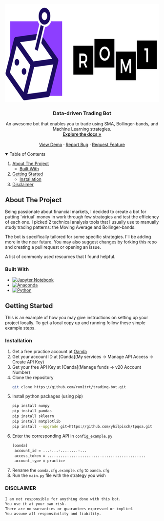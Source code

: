 <br />
<p align="center">
  <a href="https://github.com/rom1trt/crypto-news-bot">
    <img src="logo.png" alt="Logo" width="700" height="320">
  </a>

  <h3 align="center">Data-driven Trading Bot</h3>

  <p align="center">
    An awesome bot that enables you to trade using SMA, Bollinger-bands, and Machine Learning strategies.
    <br />
    <a href="https://github.com/rom1trt/trading-bot"><strong>Explore the docs »</strong></a>
    <br />
    <br />
    <a href="https://github.com/rom1trt/trading-bot">View Demo</a>
    ·
    <a href="https://github.com/rom1trt/trading-bot/issues">Report Bug</a>
    ·
    <a href="https://github.com/rom1trt/trading-bot/issues">Request Feature</a>
  </p>
</p>

<!-- TABLE OF CONTENTS -->
<details open="open">
  <summary>Table of Contents</summary>
  <ol>
    <li>
      <a href="#about-the-project">About The Project</a>
      <ul>
        <li><a href="#built-with">Built With</a></li>
      </ul>
    </li>
    <li>
      <a href="#getting-started">Getting Started</a>
      <ul>
        <li><a href="#installation">Installation</a></li>
      </ul>
    </li>
    <li><a href="#disclaimer">Disclaimer</a></li>
  </ol>
</details>


<!-- ABOUT THE PROJECT -->
## About The Project

Being passionate about financial markets, I decided to create a bot for putting 'virtual' money in work through few strategies and test the efficiency of each one. 
I picked 2 technical analysis tools that I usually use to manually study trading patterns: the Moving Average and Bollinger-bands.

The bot is specifically tailored for some specific strategies. I'll be adding more in the near future. 
You may also suggest changes by forking this repo and creating a pull request or opening an issue.

A list of commonly used resources that I found helpful.

### Built With
* [![Jupyter Notebook](https://img.shields.io/badge/Made%20with-Jupyter-orange?style=for-the-badge&logo=Jupyter)](https://jupyter.org/)
* [![Anaconda](https://img.shields.io/badge/anaconda-darkgreen?style=for-the-badge&logo=anaconda)](https://www.anaconda.com/)
* [![Python](https://img.shields.io/badge/python-a8a300?style=for-the-badge&logo=python)](https://www.python.org/)

<!-- GETTING STARTED -->
## Getting Started

This is an example of how you may give instructions on setting up your project locally.
To get a local copy up and running follow these simple example steps.

### Installation

1. Get a free practice account at [Oanda](https://www.oanda.com/eu-en/trading/)
2. Get your account ID at [Oanda](My services -> Manage API Access -> Create API Key)
3. Get your free API Key at [Oanda](Manage funds -> v20 Account Number)
4. Clone the repository
   ```sh
   git clone https://github.com/rom1trt/trading-bot.git
   ```
5. Install python packages (using pip)
   ```sh
   pip install numpy
   pip install pandas
   pip install sklearn
   pip install matplotlib
   pip install --upgrade git+https://github.com/yhilpisch/tpqoa.git
   ```
6. Enter the corresponding API in `config_example.py`
   ```sh
   [oanda]
    account_id = ...-...-........-...
    access_token = ........................-....................
    account_type = practice
   ```
 7. Rename the `oanda.cfg.example.cfg` to `oanda.cfg`
 8. Run the `main.py` file with the strategy you wish 

### DISCLAIMER

    I am not responsible for anything done with this bot.
    You use it at your own risk.
    There are no warranties or guarantees expressed or implied.
    You assume all responsibility and liability.
